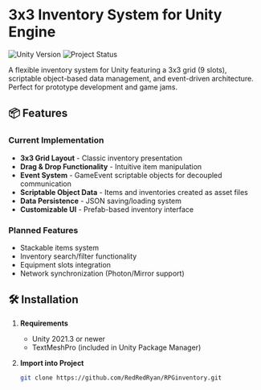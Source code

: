 # 3x3 Inventory System for Unity Engine

![Unity Version](https://img.shields.io/badge/Unity-2021.3%2B-blue)
![Project Status](https://img.shields.io/badge/Status-In%20Development-yellowgreen)

A flexible inventory system for Unity featuring a 3x3 grid (9 slots), scriptable object-based data management, and event-driven architecture. Perfect for prototype development and game jams.

## 📦 Features

### Current Implementation
- **3x3 Grid Layout** - Classic inventory presentation
- **Drag & Drop Functionality** - Intuitive item manipulation
- **Event System** - GameEvent scriptable objects for decoupled communication
- **Scriptable Object Data** - Items and inventories created as asset files
- **Data Persistence** - JSON saving/loading system
- **Customizable UI** - Prefab-based inventory interface

### Planned Features
- Stackable items system
- Inventory search/filter functionality
- Equipment slots integration
- Network synchronization (Photon/Mirror support)

## 🛠️ Installation

1. **Requirements**
   - Unity 2021.3 or newer
   - TextMeshPro (included in Unity Package Manager)

2. **Import into Project**
   ```bash
   git clone https://github.com/RedRedRyan/RPGinventory.git
